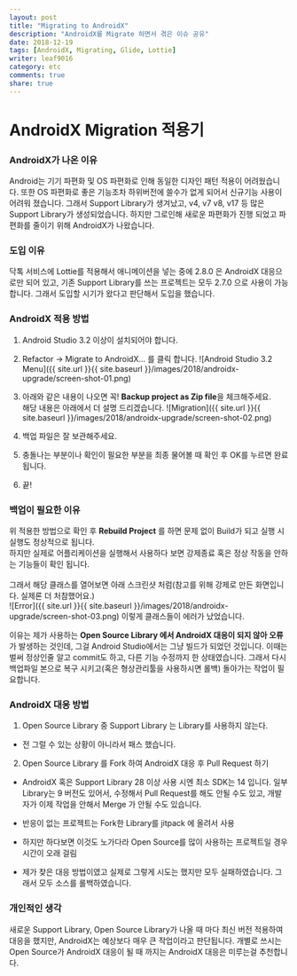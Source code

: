 ```yaml
---
layout: post
title: "Migrating to AndroidX"
description: "AndroidX를 Migrate 하면서 겪은 이슈 공유"
date: 2018-12-19
tags: [AndroidX, Migrating, Glide, Lottie]
writer: leaf9016
category: etc
comments: true
share: true
---
```


# AndroidX Migration 적용기

###  AndroidX가 나온 이유

Android는 기기 파편화 및 OS 파편화로 인해 동일한 디자인 패턴 적용이 어려웠습니다.  또한 OS 파편화로 좋은 기능조차 하위버전에 쓸수가 없게 되어서 신규기능 사용이 어려워 졌습니다.
그래서 Support Library가 생겨났고, v4, v7 v8, v17 등 많은 Support Library가 생성되었습니다.
하지만 그로인해 새로운 파편화가 진행 되었고 파편화를 줄이기 위해 AndroidX가 나왔습니다.

### 도입 이유

닥톡 서비스에 Lottie를 적용해서 애니메이션을 넣는 중에 2.8.0 은 AndroidX 대응으로만 되어 있고, 기존 Support Library를 쓰는 프로젝트는 모두 2.7.0 으로 사용이 가능합니다.
그래서 도입할 시기가 왔다고 판단해서 도입을 했습니다.

### AndroidX 적용 방법

1. Android Studio 3.2 이상이 설치되어야 합니다.

2. Refactor -> Migrate to AndroidX... 를 클릭 합니다.
![Android Studio 3.2 Menu]({{ site.url }}{{ site.baseurl }}/images/2018/androidx-upgrade/screen-shot-01.png)

3. 아래와 같은 내용이 나오면 꼭! **Backup project as Zip file**을 체크해주세요.<br />해당 내용은 아래에서 더 설명 드리겠습니다.
![Migration]({{ site.url }}{{ site.baseurl }}/images/2018/androidx-upgrade/screen-shot-02.png)

4. 백업 파일은 잘 보관해주세요.

5. 충돌나는 부분이나 확인이 필요한 부분을 최종 물어볼 때 확인 후 OK를 누르면 완료 됩니다.

6. 끝!

### 백업이 필요한 이유

위 적용한 방법으로 확인 후 **Rebuild Project** 를 하면 문제 없이 Build가 되고 실행 시 실행도 정상적으로 됩니다.<br />
하지만 실제로 어플리케이션을 실행해서 사용하다 보면 강제종료 혹은 정상 작동을 안하는 기능들이 확인 됩니다.<br/>
<br/>
그래서 해당 클래스를 열어보면 아래 스크린샷 처럼(참고를 위해 강제로 만든 화면입니다. 실제론 더 처참했어요.)
<br/>
![Error]({{ site.url }}{{ site.baseurl }}/images/2018/androidx-upgrade/screen-shot-03.png)
이렇게 클래스들이 에러가 났었습니다.

이유는 제가 사용하는 **Open Source Library 에서 AndroidX 대응이 되지 않아 오류**가 발생하는 것인데, 그걸 Android Studio에서는 그냥 빌드가 되었던 것입니다.
이때는 벌써 정상인줄 알고 commit도 하고, 다른 기능 수정까지 한 상태였습니다. 그래서 다시 백업파일 본으로 복구 시키고(혹은 형상관리툴을 사용하시면 롤백) 돌아가는 작업이 필요합니다.

### AndroidX 대응 방법

1. Open Source Library 중 Support Library 는 Library를 사용하지 않는다.
  * 전 그럴 수 있는 상황이 아니라서 패스 했습니다.

2. Open Source Library 를 Fork 하여 AndroidX 대응 후 Pull Request 하기
  * AndroidX 혹은 Support Library 28 이상 사용 시엔 최소 SDK는 14 입니다.  일부 Library는 9 버전도 있어서, 수정해서 Pull Request를 해도 안될 수도 있고, 개발자가 이제 작업을 안해서 Merge 가 안될 수도 있습니다.
  * 반응이 없는 프로젝트는 Fork한 Library를  jitpack 에 올려서 사용
  * 하지만 하다보면 이것도 노가다라 Open Source를 많이 사용하는 프로젝트일 경우 시간이 오래 걸림

* 제가 찾은 대응 방법이였고 실제로 그렇게 시도는 했지만 모두 실패하였습니다. 그래서 모두 소스를 롤백하였습니다.

### 개인적인 생각

새로운 Support Library, Open Source Library가 나올 때 마다 최신 버전 적용하여 대응을 했지만, AndroidX는 예상보다 매우 큰 작업이라고 판단됩니다.  개별로 쓰시는 Open Source가 AndroidX 대응이 될 때 까지는 AndroidX 대응은 미루는걸 추천합니다.

